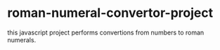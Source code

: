 # roman-numeral-convertor-project
this javascript project performs convertions from numbers to roman numerals.
